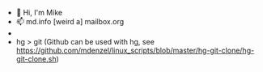 - 👋 Hi, I'm Mike
- 📫 md.info [weird a] mailbox.org
- 
- hg > git (Github can be used with hg, see https://github.com/mdenzel/linux_scripts/blob/master/hg-git-clone/hg-git-clone.sh) 
